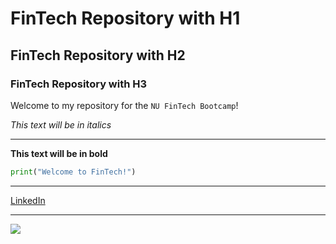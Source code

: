 # FinTech Repository with H1

## FinTech Repository with H2

### FinTech Repository with H3

Welcome to my repository for the `NU FinTech Bootcamp`!

*This text will be in italics*

---

**This text will be in bold**

```python
print("Welcome to FinTech!")
```

---

[LinkedIn](https://www.linkedin.com/in/sal-trevino-6a0444210/)

---

![](https://www.collingsguitars.com/img/home/cj-45-t-header.jpg)